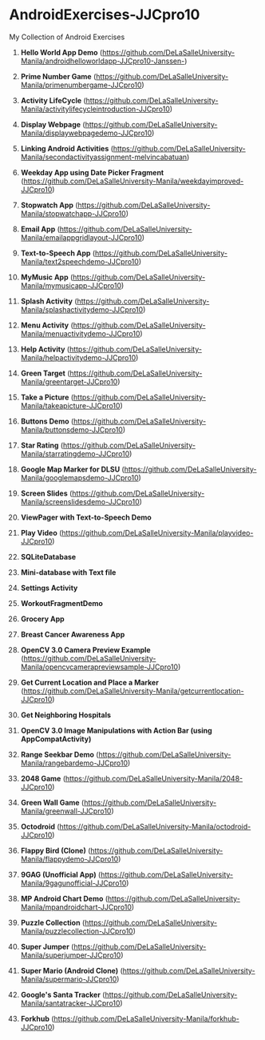 # AndroidExercises-JJCpro10

My Collection of Android Exercises

1. **Hello World App Demo** (https://github.com/DeLaSalleUniversity-Manila/androidhelloworldapp-JJCpro10-Janssen-)
2. **Prime Number Game** (https://github.com/DeLaSalleUniversity-Manila/primenumbergame-JJCpro10)
3. **Activity LifeCycle** (https://github.com/DeLaSalleUniversity-Manila/activitylifecycleintroduction-JJCpro10)
4. **Display Webpage** (https://github.com/DeLaSalleUniversity-Manila/displaywebpagedemo-JJCpro10)
5. **Linking Android Activities** (https://github.com/DeLaSalleUniversity-Manila/secondactivityassignment-melvincabatuan)
6. **Weekday App using Date Picker Fragment** (https://github.com/DeLaSalleUniversity-Manila/weekdayimproved-JJCpro10)
7. **Stopwatch App** (https://github.com/DeLaSalleUniversity-Manila/stopwatchapp-JJCpro10)
8. **Email App** (https://github.com/DeLaSalleUniversity-Manila/emailappgridlayout-JJCpro10)
9. **Text-to-Speech App** (https://github.com/DeLaSalleUniversity-Manila/text2speechdemo-JJCpro10)
10. **MyMusic App** (https://github.com/DeLaSalleUniversity-Manila/mymusicapp-JJCpro10)
11. **Splash Activity** (https://github.com/DeLaSalleUniversity-Manila/splashactivitydemo-JJCpro10)
12. **Menu Activity** (https://github.com/DeLaSalleUniversity-Manila/menuactivitydemo-JJCpro10)
13. **Help Activity** (https://github.com/DeLaSalleUniversity-Manila/helpactivitydemo-JJCpro10)
14. **Green Target** (https://github.com/DeLaSalleUniversity-Manila/greentarget-JJCpro10)
15. **Take a Picture** (https://github.com/DeLaSalleUniversity-Manila/takeapicture-JJCpro10)
16. **Buttons Demo** (https://github.com/DeLaSalleUniversity-Manila/buttonsdemo-JJCpro10)
17. **Star Rating** (https://github.com/DeLaSalleUniversity-Manila/starratingdemo-JJCpro10)
18. **Google Map Marker for DLSU** (https://github.com/DeLaSalleUniversity-Manila/googlemapsdemo-JJCpro10)
19. **Screen Slides** (https://github.com/DeLaSalleUniversity-Manila/screenslidesdemo-JJCpro10)
20. **ViewPager with Text-to-Speech Demo**
21. **Play Video** (https://github.com/DeLaSalleUniversity-Manila/playvideo-JJCpro10)
22. **SQLiteDatabase** 
23. **Mini-database with Text file** 
24. **Settings Activity** 
25. **WorkoutFragmentDemo** 
26. **Grocery App** 
27. **Breast Cancer Awareness App** 
28. **OpenCV 3.0 Camera Preview Example** (https://github.com/DeLaSalleUniversity-Manila/opencvcamerapreviewsample-JJCpro10)

34. **Get Current Location and Place a Marker** (https://github.com/DeLaSalleUniversity-Manila/getcurrentlocation-JJCpro10)
35. **Get Neighboring Hospitals** 

42. **OpenCV 3.0 Image Manipulations with Action Bar (using AppCompatActivity)**

47. **Range Seekbar Demo** (https://github.com/DeLaSalleUniversity-Manila/rangebardemo-JJCpro10)

91. **2048 Game** (https://github.com/DeLaSalleUniversity-Manila/2048-JJCpro10)
92. **Green Wall Game** (https://github.com/DeLaSalleUniversity-Manila/greenwall-JJCpro10)
93. **Octodroid** (https://github.com/DeLaSalleUniversity-Manila/octodroid-JJCpro10)
94. **Flappy Bird (Clone)** (https://github.com/DeLaSalleUniversity-Manila/flappydemo-JJCpro10)
95. **9GAG (Unofficial App)** (https://github.com/DeLaSalleUniversity-Manila/9gagunofficial-JJCpro10)
96. **MP Android Chart Demo** (https://github.com/DeLaSalleUniversity-Manila/mpandroidchart-JJCpro10)
97. **Puzzle Collection** (https://github.com/DeLaSalleUniversity-Manila/puzzlecollection-JJCpro10)
98. **Super Jumper** (https://github.com/DeLaSalleUniversity-Manila/superjumper-JJCpro10)
99. **Super Mario (Android Clone)** (https://github.com/DeLaSalleUniversity-Manila/supermario-JJCpro10)
100. **Google's Santa Tracker** (https://github.com/DeLaSalleUniversity-Manila/santatracker-JJCpro10)
101. **Forkhub** (https://github.com/DeLaSalleUniversity-Manila/forkhub-JJCpro10)
